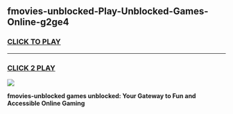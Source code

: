 
## fmovies-unblocked-Play-Unblocked-Games-Online-g2ge4
<h3>
<a href="https://premium76.site?title=fmovies-unblocked&ref=25A">CLICK TO PLAY</a></h3>
<hr>

<h3>
<a href="https://premium76.site?title=fmovies-unblocked&ref=25A">CLICK 2 PLAY</a>
  
</h3>

<a href="https://premium76.site?title=fmovies-unblocked&ref=25A"><img src="https://clearcache.store/games.png"></a>


**fmovies-unblocked games unblocked: Your Gateway to Fun and Accessible Online Gaming**
